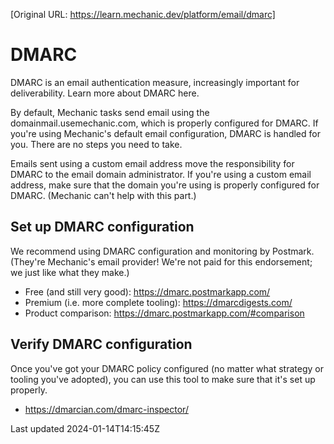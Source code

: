 [Original URL: https://learn.mechanic.dev/platform/email/dmarc]

# DMARC

DMARC is an email authentication measure, increasingly important for deliverability. Learn more about DMARC here.

By default, Mechanic tasks send email using the domainmail.usemechanic.com, which is properly configured for DMARC. If you're using Mechanic's default email configuration, DMARC is handled for you. There are no steps you need to take.

Emails sent using a custom email address move the responsibility for DMARC to the email domain administrator. If you're using a custom email address, make sure that the domain you're using is properly configured for DMARC. (Mechanic can't help with this part.)

## Set up DMARC configuration

We recommend using DMARC configuration and monitoring by Postmark. (They're Mechanic's email provider! We're not paid for this endorsement; we just like what they make.)

- Free (and still very good): https://dmarc.postmarkapp.com/
- Premium (i.e. more complete tooling): https://dmarcdigests.com/
- Product comparison: https://dmarc.postmarkapp.com/#comparison

## Verify DMARC configuration

Once you've got your DMARC policy configured (no matter what strategy or tooling you've adopted), you can use this tool to make sure that it's set up properly.

- https://dmarcian.com/dmarc-inspector/

Last updated 2024-01-14T14:15:45Z